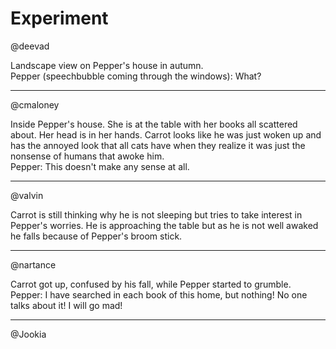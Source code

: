 Experiment
==========

@deevad

Landscape view on Pepper's house in autumn.  
Pepper (speechbubble coming through the windows): What?

---

@cmaloney

Inside Pepper's house. She is at the table with her books all scattered about. Her head is in her hands. Carrot looks like he was just woken up and has the annoyed look that all cats have when they realize it was just the nonsense of humans that awoke him.  
Pepper: This doesn't make any sense at all.

---

@valvin

Carrot is still thinking why he is not sleeping but tries to take interest in Pepper's worries. He is approaching the table but as he is not well awaked he falls because of Pepper's broom stick. 

---

@nartance

Carrot got up, confused by his fall, while Pepper started to grumble.  
Pepper: I have searched in each book of this home, but nothing! No one talks about it! I will go mad!

---

@Jookia

